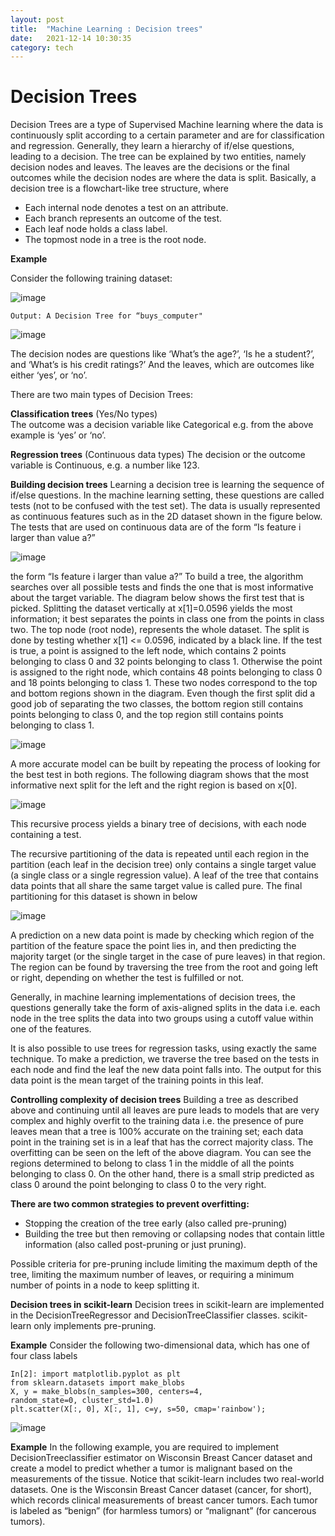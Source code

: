 ```yaml
---
layout: post
title:  "Machine Learning : Decision trees"
date:   2021-12-14 10:30:35 
category: tech
---
```


# Decision Trees

Decision Trees are a type of Supervised Machine learning where the data is continuously split according to a certain parameter and are for classification and regression. Generally, they learn a hierarchy of if/else questions, leading to a decision. The tree can be explained by two entities, namely decision nodes and leaves. The leaves are the decisions or the final outcomes while the decision nodes are where the data is split.  Basically, a decision tree is a flowchart-like tree structure, where  


- Each internal node denotes a test on an attribute.  
- Each branch represents an outcome of the test. 
- Each leaf node holds a class label.  
- The topmost node in a tree is the root node.  

**Example** 

 Consider the following training dataset: 


![image](https://user-images.githubusercontent.com/42868535/146062326-4a3ed2dc-76e0-454f-883f-117f4936e5f8.png)


`Output: A Decision Tree for “buys_computer" `

![image](https://user-images.githubusercontent.com/42868535/146062438-bd58fc63-718a-4e71-8983-520cba3fce6d.png)


The decision nodes are questions like ‘What’s the age?’, ‘Is he a student?’, and ‘What’s is his credit ratings?’ And the leaves, which are outcomes like either ‘yes’, or ‘no’. 

There are two main types of Decision Trees:  

**Classification trees** (Yes/No types)  
The outcome was a decision variable like Categorical e.g. from the above example is ‘yes’ or ‘no’. 

**Regression trees** (Continuous data types) 
The decision or the outcome variable is Continuous, e.g. a number like 123. 

**Building decision trees**
Learning a decision tree is learning the sequence of if/else questions. In the machine learning setting, these questions are called tests (not to be confused with the test set). The data is usually represented as continuous features such as in the 2D dataset shown in the figure below. The tests that are used on continuous data are of the form “Is feature i larger than value a?” 


![image](https://user-images.githubusercontent.com/42868535/146062967-648fff9e-86e5-490d-9bdb-8f676d9ef717.png)

the form “Is feature i larger than value a?” To build a tree, the algorithm searches over all possible tests and finds the one that is most informative about the target variable. The diagram below shows the first test that is picked. Splitting the dataset vertically at x[1]=0.0596 yields the most information; it best separates the points in class one from the points in class two. The top node (root node), represents the whole dataset. The split is done by testing whether x[1] <= 0.0596, indicated by a black line. If the test is true, a point is assigned to the left node, which contains 2 points belonging to class 0 and 32 points belonging to class 1. Otherwise the point is assigned to the right node, which contains 48 points belonging to class 0 and 18 points belonging to class 1. These two nodes correspond to the top and bottom regions shown in the diagram. Even though the first split did a good job of separating the two classes, the bottom region still contains points belonging to class 0, and the top region still contains points belonging to class 1. 


![image](https://user-images.githubusercontent.com/42868535/146063144-086edd7e-3dd7-41fd-b2ea-38026598b1aa.png)

A more accurate model can be built by repeating the process of looking for the best test in both regions. The following diagram shows that the most informative next split for the left and the right region is based on x[0].

![image](https://user-images.githubusercontent.com/42868535/146063200-3b4f4236-31cf-4e9f-b250-36115dae93a2.png)

This recursive process yields a binary tree of decisions, with each node containing a test.  

The recursive partitioning of the data is repeated until each region in the partition (each leaf in the decision tree) only contains a single target value (a single class or a single regression value). A leaf of the tree that contains data points that all share the same target value is called pure. The final partitioning for this dataset is shown in below 

![image](https://user-images.githubusercontent.com/42868535/146063430-320633d6-80df-4a1e-9465-42efafba1286.png)

A prediction on a new data point is made by checking which region of the partition of the feature space the point lies in, and then predicting the majority target (or the single target in the case of pure leaves) in that region. The region can be found by traversing the tree from the root and going left or right, depending on whether the test is fulfilled or not. 

Generally, in machine learning implementations of decision trees, the questions generally take the form of axis-aligned splits in the data i.e. each node in the tree splits the data into two groups using a cutoff value within one of the features.


It is also possible to use trees for regression tasks, using exactly the same technique. To make a prediction, we traverse the tree based on the tests in each node and find the leaf the new data point falls into. The output for this data point is the mean target of the training points in this leaf. 


**Controlling complexity of decision trees**
Building a tree as described above and continuing until all leaves are pure leads to models that are very complex and highly overfit to the training data i.e. the presence of pure leaves mean that a tree is 100% accurate on the training set; each data point in the training set is in a leaf that has the correct majority class. The overfitting can be seen on the left of the above diagram. You can see the regions determined to belong to class 1 in the middle of all the points belonging to class 0. On the other hand, there is a small strip predicted as class 0 around the point belonging to class 0 to the very right. 


**There are two common strategies to prevent overfitting:**
- Stopping the creation of the tree early (also called pre-pruning) 
- Building the tree but then removing or collapsing nodes that contain little information (also called post-pruning or just pruning). 

Possible criteria for pre-pruning include limiting the maximum depth of the tree, limiting the maximum number of leaves, or requiring a minimum number of points in a node to keep splitting it. 


**Decision trees in scikit-learn**
Decision trees in scikit-learn are implemented in the DecisionTreeRegressor and DecisionTreeClassifier classes. scikit-learn only implements pre-pruning. 

**Example**
Consider the following two-dimensional data, which has one of four class labels 

```
In[2]: import matplotlib.pyplot as plt 
from sklearn.datasets import make_blobs
X, y = make_blobs(n_samples=300, centers=4,
random_state=0, cluster_std=1.0)
plt.scatter(X[:, 0], X[:, 1], c=y, s=50, cmap='rainbow'); 

```

![image](https://user-images.githubusercontent.com/42868535/146064160-988ab8c1-4c2b-403a-9608-2d88e39b555a.png)

**Example**
In the following example, you are required to implement DecisionTreeclassifier estimator on Wisconsin Breast Cancer dataset and create a model to predict whether a tumor is malignant based on the measurements of the tissue. Notice that scikit-learn includes two real-world datasets. One is the Wisconsin Breast Cancer dataset (cancer, for short), which records clinical measurements of breast cancer tumors. Each tumor is labeled as “benign” (for harmless tumors) or “malignant” (for cancerous tumors).  


